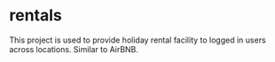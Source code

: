 # rentals
This project is used to provide holiday rental facility to logged in users across locations. Similar to AirBNB.
